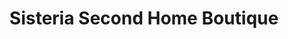 ---
title: "Sisteria Second Home Boutique"
url: /heilbronn/sisteria-second-home-boutique/
shop: Kleidung
---